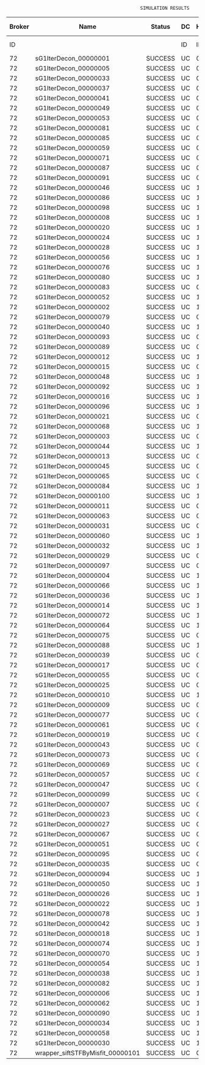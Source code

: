 

                                                     SIMULATION RESULTS

|Broker|         Name         | Status|  DC  |Host|Host PEs |VM|   VM PEs|   VM MIPS|ActivityLen|StartTime|FinishTime|ExecTime
|------|----------------------|-------|------|----|---------|--|---------|----------|-----------|---------|----------|--------
|    ID|                      |       |    ID|  ID|CPU cores|ID|CPU cores|        MI|         MI|  Seconds|   Seconds| Seconds
|    72| sG1IterDecon_00000001|SUCCESS|    UC|   0|       12|288|        2|    1000.0|      56150|  81720.0|   82423.4|   703.4
|    72| sG1IterDecon_00000005|SUCCESS|    UC|   0|       12|288|        2|    1000.0|      56150|  81720.0|   82423.4|   703.4
|    72| sG1IterDecon_00000033|SUCCESS|    UC|   0|       12|288|        2|    1000.0|      56150|  81720.0|   82423.4|   703.4
|    72| sG1IterDecon_00000037|SUCCESS|    UC|   0|       12|288|        2|    1000.0|      56150|  81720.0|   82423.4|   703.4
|    72| sG1IterDecon_00000041|SUCCESS|    UC|   0|       12|288|        2|    1000.0|      56150|  81720.0|   82423.4|   703.4
|    72| sG1IterDecon_00000049|SUCCESS|    UC|   0|       12|288|        2|    1000.0|      56150|  81720.0|   82423.4|   703.4
|    72| sG1IterDecon_00000053|SUCCESS|    UC|   0|       12|288|        2|    1000.0|      56150|  81720.0|   82423.4|   703.4
|    72| sG1IterDecon_00000081|SUCCESS|    UC|   0|       12|288|        2|    1000.0|      56150|  81720.0|   82423.4|   703.4
|    72| sG1IterDecon_00000085|SUCCESS|    UC|   0|       12|288|        2|    1000.0|      56150|  81720.0|   82423.4|   703.4
|    72| sG1IterDecon_00000059|SUCCESS|    UC|   0|       12|290|        2|    1000.0|      56150|  81720.0|   82423.4|   703.4
|    72| sG1IterDecon_00000071|SUCCESS|    UC|   0|       12|290|        2|    1000.0|      56150|  81720.0|   82423.4|   703.4
|    72| sG1IterDecon_00000087|SUCCESS|    UC|   0|       12|290|        2|    1000.0|      56150|  81720.0|   82423.4|   703.4
|    72| sG1IterDecon_00000091|SUCCESS|    UC|   0|       12|290|        2|    1000.0|      56150|  81720.0|   82423.4|   703.4
|    72| sG1IterDecon_00000046|SUCCESS|    UC|   1|       12|289|        2|    1000.0|      56150|  81720.0|   82423.4|   703.4
|    72| sG1IterDecon_00000086|SUCCESS|    UC|   1|       12|289|        2|    1000.0|      56150|  81720.0|   82423.4|   703.4
|    72| sG1IterDecon_00000098|SUCCESS|    UC|   1|       12|289|        2|    1000.0|      56150|  81720.0|   82423.4|   703.4
|    72| sG1IterDecon_00000008|SUCCESS|    UC|   1|       12|291|        2|    1000.0|      56150|  81720.0|   82423.4|   703.4
|    72| sG1IterDecon_00000020|SUCCESS|    UC|   1|       12|291|        2|    1000.0|      56150|  81720.0|   82423.4|   703.4
|    72| sG1IterDecon_00000024|SUCCESS|    UC|   1|       12|291|        2|    1000.0|      56150|  81720.0|   82423.4|   703.4
|    72| sG1IterDecon_00000028|SUCCESS|    UC|   1|       12|291|        2|    1000.0|      56150|  81720.0|   82423.4|   703.4
|    72| sG1IterDecon_00000056|SUCCESS|    UC|   1|       12|291|        2|    1000.0|      56150|  81720.0|   82423.4|   703.4
|    72| sG1IterDecon_00000076|SUCCESS|    UC|   1|       12|291|        2|    1000.0|      56150|  81720.0|   82423.4|   703.4
|    72| sG1IterDecon_00000080|SUCCESS|    UC|   1|       12|291|        2|    1000.0|      56150|  81720.0|   82423.4|   703.4
|    72| sG1IterDecon_00000083|SUCCESS|    UC|   0|       12|290|        2|    1000.0|      59381|  81720.0|   82457.6|   737.6
|    72| sG1IterDecon_00000052|SUCCESS|    UC|   1|       12|291|        2|    1000.0|      61375|  81720.0|   82470.6|   750.5
|    72| sG1IterDecon_00000002|SUCCESS|    UC|   1|       12|289|        2|    1000.0|      60450|  81720.0|   82471.4|   751.4
|    72| sG1IterDecon_00000079|SUCCESS|    UC|   0|       12|290|        2|    1000.0|      83667|  81720.0|   82700.5|   980.4
|    72| sG1IterDecon_00000040|SUCCESS|    UC|   1|       12|291|        2|    1000.0|      91200|  81720.0|   82725.8|  1005.8
|    72| sG1IterDecon_00000093|SUCCESS|    UC|   0|       12|288|        2|    1000.0|      96311|  81720.0|   82745.1|  1025.0
|    72| sG1IterDecon_00000089|SUCCESS|    UC|   0|       12|288|        2|    1000.0|     115702|  81720.0|   82891.0|  1171.0
|    72| sG1IterDecon_00000012|SUCCESS|    UC|   1|       12|291|        2|    1000.0|     117306|  81720.0|   82934.8|  1214.8
|    72| sG1IterDecon_00000015|SUCCESS|    UC|   0|       12|290|        2|    1000.0|     115126|  81720.0|   83000.4|  1280.4
|    72| sG1IterDecon_00000048|SUCCESS|    UC|   1|       12|291|        2|    1000.0|     131219|  81720.0|   83039.6|  1319.6
|    72| sG1IterDecon_00000092|SUCCESS|    UC|   1|       12|291|        2|    1000.0|     135995|  81720.0|   83073.3|  1353.3
|    72| sG1IterDecon_00000016|SUCCESS|    UC|   1|       12|291|        2|    1000.0|     144034|  81720.0|   83125.9|  1405.9
|    72| sG1IterDecon_00000096|SUCCESS|    UC|   1|       12|291|        2|    1000.0|     146964|  81720.0|   83143.6|  1423.5
|    72| sG1IterDecon_00000021|SUCCESS|    UC|   0|       12|288|        2|    1000.0|     156382|  81720.0|   83177.9|  1457.8
|    72| sG1IterDecon_00000068|SUCCESS|    UC|   1|       12|291|        2|    1000.0|     162933|  81720.0|   83231.9|  1511.9
|    72| sG1IterDecon_00000003|SUCCESS|    UC|   0|       12|290|        2|    1000.0|     143490|  81720.0|   83256.3|  1536.2
|    72| sG1IterDecon_00000044|SUCCESS|    UC|   1|       12|291|        2|    1000.0|     168756|  81720.0|   83261.1|  1541.1
|    72| sG1IterDecon_00000013|SUCCESS|    UC|   0|       12|288|        2|    1000.0|     173487|  81720.0|   83289.8|  1569.8
|    72| sG1IterDecon_00000045|SUCCESS|    UC|   0|       12|288|        2|    1000.0|     193935|  81720.0|   83413.0|  1693.0
|    72| sG1IterDecon_00000065|SUCCESS|    UC|   0|       12|288|        2|    1000.0|     195345|  81720.0|   83420.9|  1700.8
|    72| sG1IterDecon_00000084|SUCCESS|    UC|   1|       12|291|        2|    1000.0|     231134|  81720.0|   83542.2|  1822.1
|    72| sG1IterDecon_00000100|SUCCESS|    UC|   1|       12|291|        2|    1000.0|     237950|  81720.0|   83569.3|  1849.3
|    72| sG1IterDecon_00000011|SUCCESS|    UC|   0|       12|290|        2|    1000.0|     182930|  81720.0|   83593.6|  1873.6
|    72| sG1IterDecon_00000063|SUCCESS|    UC|   0|       12|290|        2|    1000.0|     188230|  81720.0|   83636.1|  1916.1
|    72| sG1IterDecon_00000031|SUCCESS|    UC|   0|       12|290|        2|    1000.0|     190673|  81720.0|   83654.5|  1934.5
|    72| sG1IterDecon_00000060|SUCCESS|    UC|   1|       12|291|        2|    1000.0|     265578|  81720.0|   83666.4|  1946.4
|    72| sG1IterDecon_00000032|SUCCESS|    UC|   1|       12|291|        2|    1000.0|     270491|  81720.0|   83681.2|  1961.2
|    72| sG1IterDecon_00000029|SUCCESS|    UC|   0|       12|288|        2|    1000.0|     252025|  81720.0|   83704.3|  1984.3
|    72| sG1IterDecon_00000097|SUCCESS|    UC|   0|       12|288|        2|    1000.0|     274532|  81720.0|   83805.8|  2085.7
|    72| sG1IterDecon_00000004|SUCCESS|    UC|   1|       12|291|        2|    1000.0|     334964|  81720.0|   83842.4|  2122.3
|    72| sG1IterDecon_00000066|SUCCESS|    UC|   1|       12|289|        2|    1000.0|     190704|  81720.0|   83844.0|  2124.0
|    72| sG1IterDecon_00000036|SUCCESS|    UC|   1|       12|291|        2|    1000.0|     337139|  81720.0|   83846.8|  2126.8
|    72| sG1IterDecon_00000014|SUCCESS|    UC|   1|       12|289|        2|    1000.0|     197394|  81720.0|   83911.0|  2191.0
|    72| sG1IterDecon_00000072|SUCCESS|    UC|   1|       12|291|        2|    1000.0|     387256|  81720.0|   83922.1|  2202.0
|    72| sG1IterDecon_00000064|SUCCESS|    UC|   1|       12|291|        2|    1000.0|     394582|  81720.0|   83929.4|  2209.3
|    72| sG1IterDecon_00000075|SUCCESS|    UC|   0|       12|290|        2|    1000.0|     234888|  81720.0|   83966.2|  2246.2
|    72| sG1IterDecon_00000088|SUCCESS|    UC|   1|       12|291|        2|    1000.0|     467079|  81720.0|   84001.9|  2281.9
|    72| sG1IterDecon_00000039|SUCCESS|    UC|   0|       12|290|        2|    1000.0|     244204|  81720.0|   84027.2|  2307.2
|    72| sG1IterDecon_00000017|SUCCESS|    UC|   0|       12|288|        2|    1000.0|     341331|  81720.0|   84073.2|  2353.2
|    72| sG1IterDecon_00000055|SUCCESS|    UC|   0|       12|290|        2|    1000.0|     255737|  81720.0|   84096.8|  2376.8
|    72| sG1IterDecon_00000025|SUCCESS|    UC|   0|       12|288|        2|    1000.0|     358800|  81720.0|   84134.6|  2414.5
|    72| sG1IterDecon_00000010|SUCCESS|    UC|   1|       12|289|        2|    1000.0|     225339|  81720.0|   84177.7|  2457.7
|    72| sG1IterDecon_00000009|SUCCESS|    UC|   0|       12|288|        2|    1000.0|     391043|  81720.0|   84231.3|  2511.3
|    72| sG1IterDecon_00000077|SUCCESS|    UC|   0|       12|288|        2|    1000.0|     424669|  81720.0|   84315.6|  2595.5
|    72| sG1IterDecon_00000061|SUCCESS|    UC|   0|       12|288|        2|    1000.0|     449668|  81720.0|   84365.5|  2645.5
|    72| sG1IterDecon_00000019|SUCCESS|    UC|   0|       12|290|        2|    1000.0|     310565|  81720.0|   84400.1|  2680.1
|    72| sG1IterDecon_00000043|SUCCESS|    UC|   0|       12|290|        2|    1000.0|     315524|  81720.0|   84424.8|  2704.8
|    72| sG1IterDecon_00000073|SUCCESS|    UC|   0|       12|288|        2|    1000.0|     514833|  81720.0|   84463.4|  2743.4
|    72| sG1IterDecon_00000069|SUCCESS|    UC|   0|       12|288|        2|    1000.0|     517533|  81720.0|   84466.1|  2746.1
|    72| sG1IterDecon_00000057|SUCCESS|    UC|   0|       12|288|        2|    1000.0|     548071|  81720.0|   84496.7|  2776.7
|    72| sG1IterDecon_00000047|SUCCESS|    UC|   0|       12|290|        2|    1000.0|     378587|  81720.0|   84709.1|  2989.0
|    72| sG1IterDecon_00000099|SUCCESS|    UC|   0|       12|290|        2|    1000.0|     388369|  81720.0|   84748.3|  3028.3
|    72| sG1IterDecon_00000007|SUCCESS|    UC|   0|       12|290|        2|    1000.0|     417184|  81720.0|   84849.4|  3129.4
|    72| sG1IterDecon_00000023|SUCCESS|    UC|   0|       12|290|        2|    1000.0|     440432|  81720.0|   84919.2|  3199.2
|    72| sG1IterDecon_00000027|SUCCESS|    UC|   0|       12|290|        2|    1000.0|     452997|  81720.0|   84950.7|  3230.7
|    72| sG1IterDecon_00000067|SUCCESS|    UC|   0|       12|290|        2|    1000.0|     473732|  81720.0|   84992.1|  3272.0
|    72| sG1IterDecon_00000051|SUCCESS|    UC|   0|       12|290|        2|    1000.0|     478427|  81720.0|   84999.2|  3279.2
|    72| sG1IterDecon_00000095|SUCCESS|    UC|   0|       12|290|        2|    1000.0|     485151|  81720.0|   85005.9|  3285.9
|    72| sG1IterDecon_00000035|SUCCESS|    UC|   0|       12|290|        2|    1000.0|     493480|  81720.0|   85014.3|  3294.3
|    72| sG1IterDecon_00000094|SUCCESS|    UC|   1|       12|289|        2|    1000.0|     318396|  81720.0|   85016.9|  3296.9
|    72| sG1IterDecon_00000050|SUCCESS|    UC|   1|       12|289|        2|    1000.0|     318735|  81720.0|   85019.8|  3299.8
|    72| sG1IterDecon_00000026|SUCCESS|    UC|   1|       12|289|        2|    1000.0|     322630|  81720.0|   85051.1|  3331.0
|    72| sG1IterDecon_00000022|SUCCESS|    UC|   1|       12|289|        2|    1000.0|     357190|  81720.0|   85311.0|  3591.0
|    72| sG1IterDecon_00000078|SUCCESS|    UC|   1|       12|289|        2|    1000.0|     360476|  81720.0|   85334.0|  3614.0
|    72| sG1IterDecon_00000042|SUCCESS|    UC|   1|       12|289|        2|    1000.0|     368699|  81720.0|   85387.9|  3667.9
|    72| sG1IterDecon_00000018|SUCCESS|    UC|   1|       12|289|        2|    1000.0|     414263|  81720.0|   85662.5|  3942.5
|    72| sG1IterDecon_00000074|SUCCESS|    UC|   1|       12|289|        2|    1000.0|     424552|  81720.0|   85719.4|  3999.4
|    72| sG1IterDecon_00000070|SUCCESS|    UC|   1|       12|289|        2|    1000.0|     448310|  81720.0|   85838.3|  4118.3
|    72| sG1IterDecon_00000054|SUCCESS|    UC|   1|       12|289|        2|    1000.0|     450508|  81720.0|   85848.2|  4128.2
|    72| sG1IterDecon_00000038|SUCCESS|    UC|   1|       12|289|        2|    1000.0|     477933|  81720.0|   85957.9|  4237.9
|    72| sG1IterDecon_00000082|SUCCESS|    UC|   1|       12|289|        2|    1000.0|     479541|  81720.0|   85963.6|  4243.6
|    72| sG1IterDecon_00000006|SUCCESS|    UC|   1|       12|289|        2|    1000.0|     495411|  81720.0|   86011.3|  4291.3
|    72| sG1IterDecon_00000062|SUCCESS|    UC|   1|       12|289|        2|    1000.0|     512294|  81720.0|   86053.4|  4333.4
|    72| sG1IterDecon_00000090|SUCCESS|    UC|   1|       12|289|        2|    1000.0|     525791|  81720.0|   86080.4|  4360.4
|    72| sG1IterDecon_00000034|SUCCESS|    UC|   1|       12|289|        2|    1000.0|     550026|  81720.0|   86117.0|  4396.9
|    72| sG1IterDecon_00000058|SUCCESS|    UC|   1|       12|289|        2|    1000.0|     559233|  81720.0|   86126.2|  4406.2
|    72| sG1IterDecon_00000030|SUCCESS|    UC|   1|       12|289|        2|    1000.0|     560188|  81720.0|   86127.2|  4407.1
|    72|wrapper_siftSTFByMisfit_00000101|SUCCESS|    UC|   0|       12|288|        2|    1000.0|      13510|  86127.2|   86140.8|    13.6

